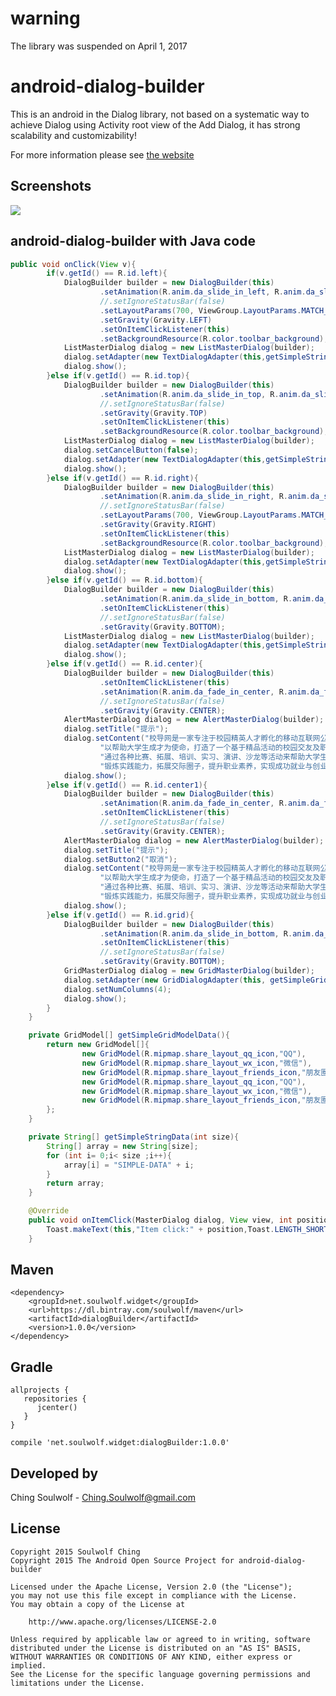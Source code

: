 # warning
The library was suspended on April 1, 2017



# android-dialog-builder
This is an android in the Dialog library, not based on a systematic way to achieve Dialog using Activity root view of the Add Dialog, it has strong scalability and customizability!

For more information please see <a href='http://devsoulwolf.github.io/android-dialog-builder'>the website</a>

## Screenshots

<img src='https://github.com/devsoulwolf/android-dialog-builder/blob/master/Screenshots/android-dialog-builder-sample.gif'/>

## android-dialog-builder with Java code
```java
public void onClick(View v){
        if(v.getId() == R.id.left){
            DialogBuilder builder = new DialogBuilder(this)
                    .setAnimation(R.anim.da_slide_in_left, R.anim.da_slide_out_left)
                    //.setIgnoreStatusBar(false)
                    .setLayoutParams(700, ViewGroup.LayoutParams.MATCH_PARENT)
                    .setGravity(Gravity.LEFT)
                    .setOnItemClickListener(this)
                    .setBackgroundResource(R.color.toolbar_background);
            ListMasterDialog dialog = new ListMasterDialog(builder);
            dialog.setAdapter(new TextDialogAdapter(this,getSimpleStringData(8)));
            dialog.show();
        }else if(v.getId() == R.id.top){
            DialogBuilder builder = new DialogBuilder(this)
                    .setAnimation(R.anim.da_slide_in_top, R.anim.da_slide_out_top)
                    //.setIgnoreStatusBar(false)
                    .setGravity(Gravity.TOP)
                    .setOnItemClickListener(this)
                    .setBackgroundResource(R.color.toolbar_background);
            ListMasterDialog dialog = new ListMasterDialog(builder);
            dialog.setCancelButton(false);
            dialog.setAdapter(new TextDialogAdapter(this,getSimpleStringData(3)));
            dialog.show();
        }else if(v.getId() == R.id.right){
            DialogBuilder builder = new DialogBuilder(this)
                    .setAnimation(R.anim.da_slide_in_right, R.anim.da_slide_out_right)
                    //.setIgnoreStatusBar(false)
                    .setLayoutParams(700, ViewGroup.LayoutParams.MATCH_PARENT)
                    .setGravity(Gravity.RIGHT)
                    .setOnItemClickListener(this)
                    .setBackgroundResource(R.color.toolbar_background);
            ListMasterDialog dialog = new ListMasterDialog(builder);
            dialog.setAdapter(new TextDialogAdapter(this,getSimpleStringData(8)));
            dialog.show();
        }else if(v.getId() == R.id.bottom){
            DialogBuilder builder = new DialogBuilder(this)
                    .setAnimation(R.anim.da_slide_in_bottom, R.anim.da_slide_out_bottom)
                    .setOnItemClickListener(this)
                    //.setIgnoreStatusBar(false)
                    .setGravity(Gravity.BOTTOM);
            ListMasterDialog dialog = new ListMasterDialog(builder);
            dialog.setAdapter(new TextDialogAdapter(this,getSimpleStringData(4)));
            dialog.show();
        }else if(v.getId() == R.id.center){
            DialogBuilder builder = new DialogBuilder(this)
                    .setOnItemClickListener(this)
                    .setAnimation(R.anim.da_fade_in_center, R.anim.da_fade_out_center)
                    //.setIgnoreStatusBar(false)
                    .setGravity(Gravity.CENTER);
            AlertMasterDialog dialog = new AlertMasterDialog(builder);
            dialog.setTitle("提示");
            dialog.setContent("校导网是一家专注于校园精英人才孵化的移动互联网公司，\n" +
                    "以帮助大学生成才为使命，打造了一个基于精品活动的校园交友及职业素养提升平台，\n" +
                    "通过各种比赛、拓展、培训、实习、演讲、沙龙等活动来帮助大学生走出迷茫，\n" +
                    "锻炼实践能力，拓展交际圈子，提升职业素养，实现成功就业与创业。");
            dialog.show();
        }else if(v.getId() == R.id.center1){
            DialogBuilder builder = new DialogBuilder(this)
                    .setAnimation(R.anim.da_fade_in_center, R.anim.da_fade_out_center)
                    .setOnItemClickListener(this)
                    //.setIgnoreStatusBar(false)
                    .setGravity(Gravity.CENTER);
            AlertMasterDialog dialog = new AlertMasterDialog(builder);
            dialog.setTitle("提示");
            dialog.setButton2("取消");
            dialog.setContent("校导网是一家专注于校园精英人才孵化的移动互联网公司，\n" +
                    "以帮助大学生成才为使命，打造了一个基于精品活动的校园交友及职业素养提升平台，\n" +
                    "通过各种比赛、拓展、培训、实习、演讲、沙龙等活动来帮助大学生走出迷茫，\n" +
                    "锻炼实践能力，拓展交际圈子，提升职业素养，实现成功就业与创业。");
            dialog.show();
        }else if(v.getId() == R.id.grid){
            DialogBuilder builder = new DialogBuilder(this)
                    .setAnimation(R.anim.da_slide_in_bottom, R.anim.da_slide_out_bottom)
                    .setOnItemClickListener(this)
                    //.setIgnoreStatusBar(false)
                    .setGravity(Gravity.BOTTOM);
            GridMasterDialog dialog = new GridMasterDialog(builder);
            dialog.setAdapter(new GridDialogAdapter(this, getSimpleGridModelData()));
            dialog.setNumColumns(4);
            dialog.show();
        }
    }

    private GridModel[] getSimpleGridModelData(){
        return new GridModel[]{
                new GridModel(R.mipmap.share_layout_qq_icon,"QQ"),
                new GridModel(R.mipmap.share_layout_wx_icon,"微信"),
                new GridModel(R.mipmap.share_layout_friends_icon,"朋友圈"),
                new GridModel(R.mipmap.share_layout_qq_icon,"QQ"),
                new GridModel(R.mipmap.share_layout_wx_icon,"微信"),
                new GridModel(R.mipmap.share_layout_friends_icon,"朋友圈")
        };
    }

    private String[] getSimpleStringData(int size){
        String[] array = new String[size];
        for (int i= 0;i< size ;i++){
            array[i] = "SIMPLE-DATA" + i;
        }
        return array;
    }

    @Override
    public void onItemClick(MasterDialog dialog, View view, int position) {
        Toast.makeText(this,"Item click:" + position,Toast.LENGTH_SHORT).show();
    }
```

## Maven
	<dependency>
  	    <groupId>net.soulwolf.widget</groupId>
		<url>https://dl.bintray.com/soulwolf/maven</url>
  	    <artifactId>dialogBuilder</artifactId>
  	    <version>1.0.0</version>
	</dependency>
## Gradle
	allprojects {
       repositories {
          jcenter()
       }
	}
	
	compile 'net.soulwolf.widget:dialogBuilder:1.0.0'

## Developed by
 Ching Soulwolf - <a href='javascript:'>Ching.Soulwolf@gmail.com</a>


## License
	Copyright 2015 Soulwolf Ching
	Copyright 2015 The Android Open Source Project for android-dialog-builder
	
	Licensed under the Apache License, Version 2.0 (the "License");
	you may not use this file except in compliance with the License.
	You may obtain a copy of the License at

	    http://www.apache.org/licenses/LICENSE-2.0
	
	Unless required by applicable law or agreed to in writing, software
	distributed under the License is distributed on an "AS IS" BASIS,
	WITHOUT WARRANTIES OR CONDITIONS OF ANY KIND, either express or implied.
	See the License for the specific language governing permissions and
	limitations under the License.
	
